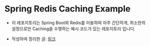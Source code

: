 # Spring Redis Caching Example

- 이 레포지토리는 Spring Boot와 Redis를 이용하여 아주 간단하게, 최소한의   
  설정으로만 Caching을 수행하는 예시 코드가 있는 레포지토리 입니다.
  
- 작성하며 정리한 글: <a href="https://github.com/sang-w0o/Study/tree/master/Spring/Redis%EB%A5%BC%20Cache%20Server%EB%A1%9C%20%EC%82%AC%EC%9A%A9%ED%95%98%EA%B8%B0.md">링크</a>